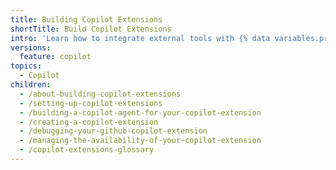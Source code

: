```yaml
---
title: Building Copilot Extensions
shortTitle: Build Copilot Extensions
intro: 'Learn how to integrate external tools with {% data variables.product.prodname_copilot_short %}.'
versions:
  feature: copilot
topics:
  - Copilot
children:
  - /about-building-copilot-extensions
  - /setting-up-copilot-extensions
  - /building-a-copilot-agent-for-your-copilot-extension
  - /creating-a-copilot-extension
  - /debugging-your-github-copilot-extension
  - /managing-the-availability-of-your-copilot-extension
  - /copilot-extensions-glossary
---
```

